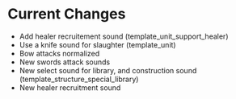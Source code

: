 # Current Changes

- Add healer recruitement sound (template_unit_support_healer)
- Use a knife sound for slaughter (template_unit)
- Bow attacks normalized
- New swords attack sounds
- New select sound for library, and construction sound (template_structure_special_library)
- New healer recruitment sound
